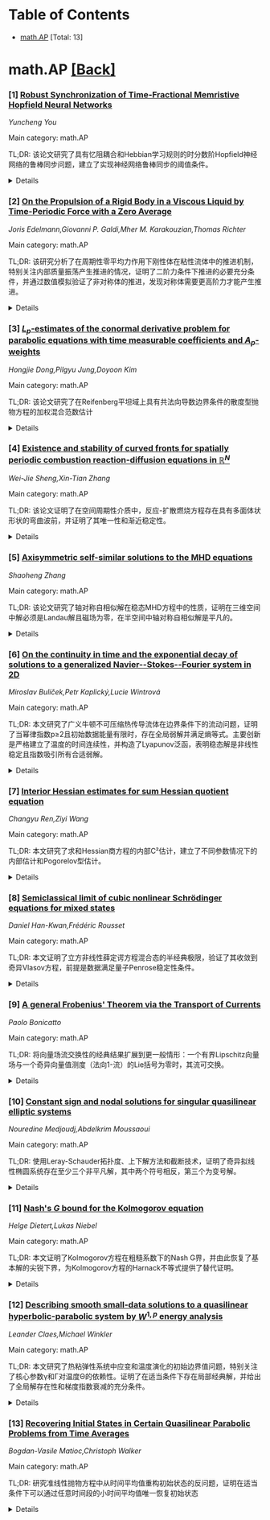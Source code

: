 <div id=toc></div>

# Table of Contents

- [math.AP](#math.AP) [Total: 13]


<div id='math.AP'></div>

# math.AP [[Back]](#toc)

### [1] [Robust Synchronization of Time-Fractional Memristive Hopfield Neural Networks](https://arxiv.org/abs/2510.20949)
*Yuncheng You*

Main category: math.AP

TL;DR: 该论文研究了具有忆阻耦合和Hebbian学习规则的时分数阶Hopfield神经网络的鲁棒同步问题，建立了实现神经网络鲁棒同步的阈值条件。


<details>
  <summary>Details</summary>
Motivation: 研究这种新型人工神经网络模型的动机在于其在学习过程中表现出强记忆性和长程路径依赖性，这些特性对于理解复杂神经网络动态具有重要意义。

Method: 通过尺度群估计方法，在相当一般的假设下证明了解动态是全局耗散的，并建立了神经元间耦合强度系数满足的阈值条件。

Result: 主要结果建立了实现神经网络鲁棒同步的阈值条件，该阈值可根据原始参数显式计算，并且对于分数阶α∈(0,1)严格递减。

Conclusion: 在满足特定阈值条件下，具有忆阻耦合和Hebbian学习规则的时分数阶Hopfield神经网络能够实现鲁棒同步，这为复杂神经网络系统的同步控制提供了理论依据。

Abstract: In this paper we study robust synchronization of time-fractional Hopfield
neural networks with memristive couplings and Hebbian learning rules. This new
model of artificial neural networks exhibits strong memory and long-range
path-dependence in learning processes. Through scaled group estimates it is
proved that under rather general assumptions the solution dynamics is globally
dissipative. The main result established a threshold condition for achieving
robust synchronization of the neural networks if it is satisfied by the
interneuron coupling strength coefficient. The synchronizing threshold is
explicitly computable in terms of the original parameters and strictly
decreasing for the fractional order $\alpha \in (0, 1)$.

</details>


### [2] [On the Propulsion of a Rigid Body in a Viscous Liquid by Time-Periodic Force with a Zero Average](https://arxiv.org/abs/2510.20982)
*Joris Edelmann,Giovanni P. Galdi,Mher M. Karakouzian,Thomas Richter*

Main category: math.AP

TL;DR: 该研究分析了在周期性零平均力作用下刚性体在粘性流体中的推进机制，特别关注内部质量振荡产生推进的情况，证明了二阶力条件下推进的必要充分条件，并通过数值模拟验证了非对称体的推进，发现对称体需要更高阶力才能产生推进。


<details>
  <summary>Details</summary>
Motivation: 研究周期性零平均力作用下刚性体在粘性流体中的推进机制，特别关注内部质量振荡产生推进这一重要案例，旨在建立推进的数学条件并验证理论预测。

Method: 采用分析和数值方法，包括严格的数学证明（推导二阶力条件下推进的必要充分条件）和数值积分完整的方程组，对非对称体和对称体分别进行测试验证。

Result: 证明了非对称体在二阶力条件下确实能够产生推进，而对称体（如圆形椭球体）在二阶力条件下无法推进，需要更高阶力才能产生推进，数值模拟确认了这一发现。

Conclusion: 该研究为周期性力作用下粘性流体中刚性体推进提供了理论基础，揭示了对称性对推进机制的重要影响，为后续分析研究开辟了新途径。

Abstract: We perform analytical and numerical analyses of the propulsion of a rigid
body in a viscous fluid subjected to a periodic force with zero average over a
period. This general formulation specifically addresses the significant case,
where propulsion is generated by the oscillation of a mass located in an
internal cavity of the body. We provide a rigorous proof of the necessary and
sufficient conditions for propulsion at the second order of magnitude of the
force. These conditions are implemented and confirmed by numerical tests for
bodies without fore-and-aft symmetry, while they are silent for bodies with
such symmetry, like round ellipsoids. Consequently, in this case, propulsion
can only occur at an order higher than the second. This problem is investigated
by numerically integrating the entire set of equations, and the result shows
that, in fact, propulsion does occur, thus opening new avenues for further
analytical studies.

</details>


### [3] [$L_p$-estimates of the conormal derivative problem for parabolic equations with time measurable coefficients and $A_p$-weights](https://arxiv.org/abs/2510.21139)
*Hongjie Dong,Pilgyu Jung,Doyoon Kim*

Main category: math.AP

TL;DR: 该论文研究了在Reifenberg平坦域上具有共法向导数边界条件的散度型抛物方程的加权混合范数估计


<details>
  <summary>Details</summary>
Motivation: 研究在Reifenberg平坦域上具有共法向导数边界条件的散度型抛物方程的加权混合范数估计问题

Method: 采用半时间导数估计来解决边界估计中的正则性问题，假设主导系数在时间变量上仅为可测，在空间变量上具有小均值振荡

Result: 成功推导了边界估计，克服了正则性问题

Conclusion: 通过半时间导数估计方法，可以在Reifenberg平坦域上获得散度型抛物方程的加权混合范数估计

Abstract: This paper investigates weighted mixed-norm estimates for divergence-type
parabolic equations on Reifenberg-flat domains with the conormal derivative
boundary condition. The leading coefficients are assumed to be merely
measurable in the time variable and to have small mean oscillations in the
spatial variables. In deriving the boundary estimates, we overcome a regularity
issue by employing half-time derivative estimates.

</details>


### [4] [Existence and stability of curved fronts for spatially periodic combustion reaction-diffusion equations in $\mathbb{R}^N$](https://arxiv.org/abs/2510.21163)
*Wei-Jie Sheng,Xin-Tian Zhang*

Main category: math.AP

TL;DR: 该论文证明了在空间周期性介质中，反应-扩散燃烧方程存在具有多面体状形状的弯曲波前，并证明了其唯一性和渐近稳定性。


<details>
  <summary>Details</summary>
Motivation: 研究在空间周期性介质中反应-扩散方程的弯曲波前存在性，扩展了平面波前的研究到更一般的几何形状。

Method: 通过构造合适的超解和次解，利用已知的移动脉动波前假设，证明弯曲波前的存在性。

Result: 证明了在R^N空间中存在具有多面体状形状的弯曲波前，且该波前是唯一的和渐近稳定的。

Conclusion: 在空间周期性介质中，反应-扩散燃烧方程存在独特的弯曲波前解，具有多面体状几何特征和良好的稳定性性质。

Abstract: This paper is concerned with curved fronts of combustion reaction-diffusion
equations in spatially periodic media in $\mathbb{R}^N$ $(N\geq2)$. Under the
assumption that there are moving pulsating fronts for any given propagation
direction $e \in \mathbb{S}^{N-1}$, and by constructing suitable super- and
sub-solutions, we prove the existence of a curved front with polytope-like
shape in $\mathbb{R}^N$. Then we show that the curved front is unique and
asymptotically stable.

</details>


### [5] [Axisymmetric self-similar solutions to the MHD equations](https://arxiv.org/abs/2510.21194)
*Shaoheng Zhang*

Main category: math.AP

TL;DR: 该论文研究了轴对称自相似解在稳态MHD方程中的性质，证明在三维空间中解必须是Landau解且磁场为零，在半空间中轴对称自相似解是平凡的。


<details>
  <summary>Details</summary>
Motivation: 研究轴对称自相似解在磁流体动力学方程中的存在性和性质，特别是在不同边界条件下的行为。

Method: 使用轴对称自相似解方法分析稳态MHD方程，在圆柱坐标系下研究速度场和磁场的行为。

Result: 在R^3\{0}中，速度场必须是Landau解且磁场恒为零；在半空间中，轴对称自相似解是平凡的。

Conclusion: 轴对称自相似解在MHD方程中受到严格限制，在无界区域中必须具有特定形式，在有界区域中只能是平凡解。

Abstract: We study the axisymmetric self-similar solutions $(\mathbf{u},\mathbf{B})$ to
the stationary MHD equations, where
$\mathbf{u}=u^r(r,z)\mathbf{e}_{r}+u^{\theta}(r,z)\mathbf{e}_{\theta}+u^z(r,z)\mathbf{e}_{z}$,
$\mathbf{B}=B^{\theta}(r,z)\mathbf{e}_{\theta}$ in cylindrical coordinates, and
$u^r$ satisfies $u^r<\frac{1}{3r}+\frac{2r}{3}$ on the unit sphere. Our first
result shows that in $\mathbb{R}^3\setminus\{0\}$, $\mathbf{u}$ is a Landau
solution and $\mathbf{B}\equiv0$. Our second result establishes the triviality
of axisymmetric self-similar solutions in the half-space $\mathbb{R}^3_+$ with
the no-slip boundary condition or the Navier slip boundary condition.

</details>


### [6] [On the continuity in time and the exponential decay of solutions to a generalized Navier--Stokes--Fourier system in 2D](https://arxiv.org/abs/2510.21218)
*Miroslav Bulíček,Petr Kaplický,Lucie Wintrová*

Main category: math.AP

TL;DR: 本文研究了广义牛顿不可压缩热传导流体在边界条件下的流动问题，证明了当幂律指数p≥2且初始数据能量有限时，存在全局弱解并满足熵等式。主要创新是严格建立了温度的时间连续性，并构造了Lyapunov泛函，表明稳态解是非线性稳定且指数吸引所有合适弱解。


<details>
  <summary>Details</summary>
Motivation: 研究广义牛顿流体在热传导条件下的全局存在性和稳定性问题，特别是解决温度时间连续性的严格证明这一先前未解决的问题。

Method: 使用弱解理论，针对幂律指数p≥2的情况，通过构造Lyapunov泛函来证明解的稳定性和吸引性。

Result: 证明了全局弱解的存在性，建立了温度的时间连续性，构造了Lyapunov泛函，表明稳态解是非线性稳定且指数吸引的。

Conclusion: 对于广义牛顿不可压缩热传导流体，在p≥2条件下，存在全局弱解且稳态解具有非线性稳定性和指数吸引性，温度的时间连续性得到了严格证明。

Abstract: We consider the flow of a generalized Newtonian incompressible
heat-conducting fluid in a bounded domain, subject to homogeneous Dirichlet
boundary conditions for velocity and Dirichlet boundary conditions for
temperature. For a fluid whose constitutive equation for the Cauchy stress
follows a power law with exponent~$p$, we prove that, for~$p\ge 2$ and for
initial data with finite energy, there always exists a global-in-time weak
solution that additionally satisfies the entropy equality. The main novelty of
this work is that we rigorously establish the continuity of temperature with
respect to time, a property not previously proven in this setting. This time
continuity allows us to construct a Lyapunov functional designed specifically
for the problem, which in turn implies that the steady solution is nonlinearly
stable and attracts all suitable weak solutions, even exponentially.

</details>


### [7] [Interior Hessian estimates for sum Hessian quotient equation](https://arxiv.org/abs/2510.21301)
*Changyu Ren,Ziyi Wang*

Main category: math.AP

TL;DR: 本文研究了求和Hessian商方程的内部C²估计，建立了不同参数情况下的内部估计和Pogorelov型估计。


<details>
  <summary>Details</summary>
Motivation: 研究求和Hessian商方程的正则性估计问题，这类方程在几何分析和偏微分方程理论中具有重要应用。

Method: 针对参数0≤l<k<n的情况，建立了内部估计和Pogorelov型估计；在k=n且0≤l<n-1的情况下，获得了较弱的Pogorelov型估计。

Result: 成功获得了不同参数范围内的内部C²估计和Pogorelov型估计，为这类方程的正则性研究提供了理论基础。

Conclusion: 本文为求和Hessian商方程的正则性估计问题提供了系统的理论结果，特别是在不同参数范围内建立了相应的估计方法。

Abstract: This paper is devoted to the interior $C^2$ estimates for a class of sum
Hessian quotient equations. For $0\leq l<k<n$, we establish the interior
estimates and the Pogorelov type estimates. In the case $k=n$, we obtain a
weaker Pogorelov type estimate for $0\leq l<n-1$.

</details>


### [8] [Semiclassical limit of cubic nonlinear Schrödinger equations for mixed states](https://arxiv.org/abs/2510.21313)
*Daniel Han-Kwan,Frédéric Rousset*

Main category: math.AP

TL;DR: 本文证明了立方非线性薛定谔方程混合态的半经典极限，验证了其收敛到奇异Vlasov方程，前提是数据满足量子Penrose稳定性条件。


<details>
  <summary>Details</summary>
Motivation: 研究立方非线性薛定谔方程混合态的半经典极限，验证其收敛到奇异Vlasov方程，并建立量子Penrose稳定性条件作为收敛的充分条件。

Method: 使用半经典分析方法，考虑有限Sobolev正则性的数据，引入量子Penrose稳定性条件作为收敛的关键条件。

Result: 证明了在满足量子Penrose稳定性条件的有限Sobolev正则性数据下，立方非线性薛定谔方程的混合态半经典极限收敛到奇异Vlasov方程。

Conclusion: 量子Penrose稳定性条件是保证立方非线性薛定谔方程混合态半经典极限收敛到奇异Vlasov方程的关键条件，该条件在小数据和聚焦/散焦情况下均成立。

Abstract: In this work, we study the semiclassical limit of cubic Nonlinear
Schr\"odinger equations for mixed states. We justify the limit to a singular
Vlasov equation (in which the force field is proportional to the gradient of
the density), for data with finite Sobolev regularity whose velocity profiles
satisfy a quantum Penrose stability condition. This latter condition is always
satisfied for small data (with a smallness condition independent of the
semiclassical parameter) both in the focusing and the defocusing case, and for
small perturbations of a large class of physically relevant examples in the
defocusing case, such as local Maxwellian-like profiles.

</details>


### [9] [A general Frobenius' Theorem via the Transport of Currents](https://arxiv.org/abs/2510.21478)
*Paolo Bonicatto*

Main category: math.AP

TL;DR: 将向量场流交换性的经典结果扩展到更一般情形：一个有界Lipschitz向量场与一个奇异向量值测度（法向1-流）的Lie括号为零时，其流可交换。


<details>
  <summary>Details</summary>
Motivation: 经典微分几何中向量场流交换性要求Lie括号为零，但该结果局限于光滑向量场。本研究旨在将此结果推广到更一般的非光滑情形。

Method: 通过研究向量平流方程和几何输运方程这两个演化PDE，并基于近期关于流的几何输运方程的研究进展。

Result: 成功证明了有界Lipschitz向量场与奇异向量值测度的Lie括号为零时，其流可交换，并将Alfvén定理解释为Frobenius定理的时间依赖版本。

Conclusion: 扩展了经典微分几何结果，为处理非光滑向量场提供了理论框架，在磁流体动力学等领域有应用价值。

Abstract: A classical result in Differential Geometry states that the flows of two
smooth vector fields commute if and only if their Lie Bracket vanishes. In this
work, we extend this result to a more general setting where one of the vector
fields is bounded and Lipschitz, while the other may be a singular
vector-valued measure, i.e. a normal 1-current. This result is achieved via the
study of two distinct evolutionary PDEs describing the transport of vector
quantities (the Vector Advection Equation and the Geometric Transport
Equation). Furthermore, we show that a celebrated theorem by Alfv\'en in
Magnetohydrodynamics can be interpreted as a suitable time-dependent version of
Frobenius' Theorem. Our approach builds on recent advances concerning the
Geometric Transport Equation for currents [5, 6].

</details>


### [10] [Constant sign and nodal solutions for singular quasilinear elliptic systems](https://arxiv.org/abs/2510.21489)
*Nouredine Medjoudj,Abdelkrim Moussaoui*

Main category: math.AP

TL;DR: 使用Leray-Schauder拓扑度、上下解方法和截断技术，证明了奇异拟线性椭圆系统存在至少三个非平凡解，其中两个符号相反，第三个为变号解。


<details>
  <summary>Details</summary>
Motivation: 研究奇异拟线性椭圆系统在齐次Dirichlet边界条件下的多解存在性，特别是寻找符号不同的解。

Method: 结合Leray-Schauder拓扑度理论、上下解方法和适当的截断技术。

Result: 证明了系统存在至少三个非平凡解：两个符号相反的常数符号解，以及一个变号解（在符号耦合系统中具有同步变号分量）。

Conclusion: 该方法成功建立了奇异拟线性椭圆系统的多解存在性，为这类问题的研究提供了新的理论工具。

Abstract: We consider singular quasilinear elliptic systems with homogeneous Dirichlet
boundary condition. Using Leray-Schauder topological degree, combined with the
sub-supersolutions method and suitable truncation arguments, we establish the
existence of at least three nontrivial solutions, two of which are of opposite
constant sign. The third solution is nodal and exhibits components of at least
opposite constant sign. In the case of a sign-coupled system, these components
are of changing and synchronized sign.

</details>


### [11] [Nash's $G$ bound for the Kolmogorov equation](https://arxiv.org/abs/2510.21621)
*Helge Dietert,Lukas Niebel*

Main category: math.AP

TL;DR: 本文证明了Kolmogorov方程在粗糙系数下的Nash G界，并由此恢复了基本解的尖锐下界，为Kolmogorov方程的Harnack不等式提供了替代证明。


<details>
  <summary>Details</summary>
Motivation: 将Nash (1958)和Fabes与Stroock (1986)对抛物问题的处理方法推广到动力学设置，证明Kolmogorov方程在粗糙系数下的Nash G界。

Method: 采用关键动力学轨迹，将抛物问题的处理思想转移到动力学设置中。

Result: 成功证明了Kolmogorov方程在粗糙系数下的Nash G界，并恢复了基本解的尖锐下界。

Conclusion: 通过Nash G界为Kolmogorov方程的Harnack不等式提供了替代证明，扩展了抛物问题方法在动力学设置中的应用。

Abstract: We prove Nash's $G$ bound for the Kolmogorov equation with rough
coefficients. Our proof is inspired by the treatment of the parabolic problem
by Nash (1958) and Fabes and Stroock (1986). To transfer their ideas to the
kinetic setting, we employ critical kinetic trajectories. From Nash's $G$
bound, we recover the sharp lower bound on the fundamental solution and thus
provide an alternative proof of the Harnack inequality for the Kolmogorov
equation.

</details>


### [12] [Describing smooth small-data solutions to a quasilinear hyperbolic-parabolic system by $W^{1,p}$ energy analysis](https://arxiv.org/abs/2510.21660)
*Leander Claes,Michael Winkler*

Main category: math.AP

TL;DR: 本文研究了热粘弹性系统中应变和温度演化的初始边界值问题，特别关注了核心参数γ和Γ对温度Θ的依赖性。证明了在适当条件下存在局部经典解，并给出了全局解存在性和梯度指数衰减的充分条件。


<details>
  <summary>Details</summary>
Motivation: 研究热粘弹性模型中核心参数（如粘性系数γ和热源项Γ）对温度依赖性的影响，这不同于以往研究中仅考虑外力项f和F对温度的依赖。

Method: 通过构造涉及梯度L^p范数的适当泛函，检测其耗散性质，从而证明解的全局存在性和指数衰减性。

Result: 1) 对于任意a>0, D>0和适当正则的初始数据，存在局部经典解；2) 当a/γ(0)和|f'(Θ⋆)|·|F(Θ⋆)|/(D·γ(Θ⋆))足够小时，解是全局的且梯度在L^p空间中指数衰减。

Conclusion: 该研究扩展了热粘弹性理论，证明了在核心参数依赖温度的情况下，系统仍然具有良好的适定性和长时间行为，为更一般的非线性热粘弹性模型提供了理论基础。

Abstract: In bounded $n$-dimensonal domains with $n\ge 1$, this manuscript examines an
initial-boundary value problem for the system \[
  \left\{ \begin{array}{l}
  u_{tt} = \nabla \cdot (\gamma(\Theta) \nabla u_t) + a \nabla \cdot
(\gamma(\Theta) \nabla u) + \nabla\cdot f(\Theta),
  \Theta_t = D\Delta\Theta + \Gamma(\Theta) |\nabla u_t|^2 + F(\Theta)\cdot
\nabla u_t,
  \end{array} \right. \] which in the case $n=1$ and with $\gamma\equiv \Gamma$
as well as $f\equiv F$ reduces to the classical model for the evolution of
strains and temperatures in thermoviscoelasticity. Unlike in previous related
studies, the focus here is on situations in which besides $f$ and $F$, also the
core ingredients $\gamma$ and $\Gamma$ may depend on the temperature variable
$\Theta$.
  Firstly, a statement on local existence of classical solutions is derived for
arbitrary $a>0, D>0$ as well as $0<\gamma\in C^2([0,\infty))$ and
$0\le\Gamma\in C^1([0,\infty))$, for functions $f\in
C^2([0,\infty);{\mathbb{R}}^n)$ and $F\in C^1([0,\infty);{\mathbb{R}}^n)$ with
$F(0)=0$, and for suitably regular initial data of arbitrary size. Secondly, it
is seen that for each $p\ge 2$ such that $p>n$ there exists $\delta(p)>0$ with
the property that whenever in addition to the above we have \[
  \frac{a}{\gamma(0)} \le \delta(p)
  \qquad \mbox{and} \qquad
  \frac{|f'(\Theta_\star)| \cdot |F(\Theta_\star)|}{D \cdot
\gamma(\Theta_\star)}
  \le \delta(p), \] for initial data suitably close to the constant level given
by $u=0$ and $\Theta=\Theta_\star$, with any fixed $\Theta_\star\ge 0$, these
solutions are actually global in time and have the property that $\nabla u_t,
\nabla u$ and $\nabla\Theta$ decay exponentially fast in $L^p$. This is
achieved by detecting suitable dissipative properties of functionals involving
norms of these gradients in $L^p$ spaces.

</details>


### [13] [Recovering Initial States in Certain Quasilinear Parabolic Problems from Time Averages](https://arxiv.org/abs/2510.21687)
*Bogdan-Vasile Matioc,Christoph Walker*

Main category: math.AP

TL;DR: 研究准线性抛物方程中从时间平均值重构初始状态的反问题，证明在适当条件下可以通过任意时间段的小时间平均值唯一恢复初始状态


<details>
  <summary>Details</summary>
Motivation: 解决准线性抛物方程中从时间观测数据重构初始状态这一重要的反问题，为化学趋化模型和反应-扩散系统等应用提供理论基础

Method: 在准线性结构满足适当正则性假设和半线性部分在零点附近满足超线性增长条件下，通过时间平均值的数学分析来重构初始状态

Result: 证明了初始状态可以从任意时间段的小时间平均值中唯一恢复，并将结果应用于化学趋化模型和反应-扩散系统

Conclusion: 该研究为准线性抛物方程初始状态重构问题提供了有效的数学框架，拓展了反问题理论在偏微分方程中的应用范围

Abstract: The inverse problem of reconstructing the initial state in quasilinear
parabolic equations from time averages is investigated. Under suitable
regularity assumptions on the quasilinear structure and a superlinear growth
condition near zero for the semilinear part, it is shown that the initial state
can be uniquely recovered from small time averages taken over an arbitrary time
period. The applicability of the result is demonstrated for certain chemotaxis
models and reaction-diffusion systems.

</details>
